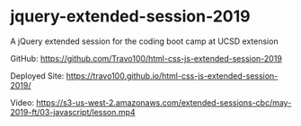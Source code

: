# jquery-extended-session-2019
A jQuery extended session for the coding boot camp at UCSD extension

GitHub: https://github.com/Travo100/html-css-js-extended-session-2019

Deployed Site: https://travo100.github.io/html-css-js-extended-session-2019/

Video: https://s3-us-west-2.amazonaws.com/extended-sessions-cbc/may-2019-ft/03-javascript/lesson.mp4